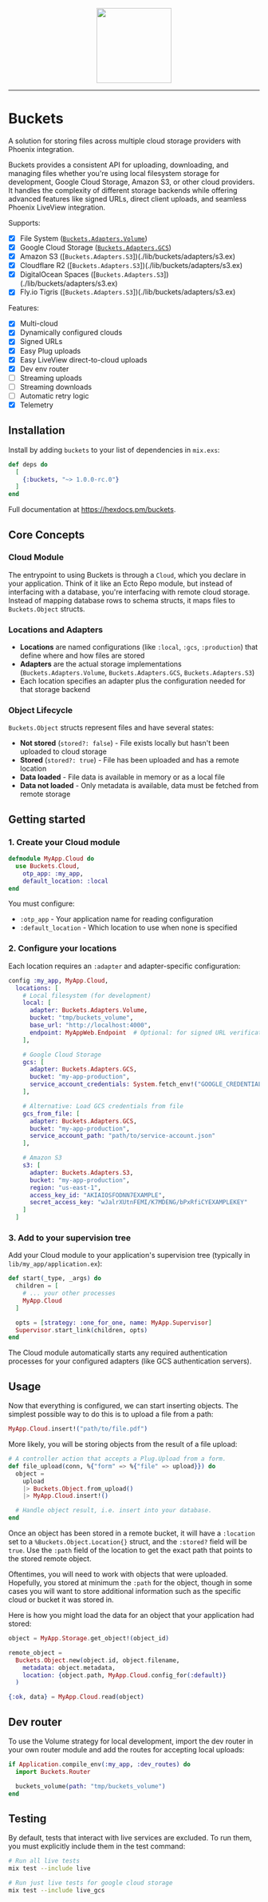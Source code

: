 <p align="center">
  <img src="priv/logo.png" height="150" />
</p>

---

# Buckets

A solution for storing files across multiple cloud storage providers with Phoenix integration.

Buckets provides a consistent API for uploading, downloading, and managing files whether you're using local filesystem storage for development, Google Cloud Storage, Amazon S3, or other cloud providers. It handles the complexity of different storage backends while offering advanced features like signed URLs, direct client uploads, and seamless Phoenix LiveView integration.

Supports:

- [x] File System ([`Buckets.Adapters.Volume`](./lib/buckets/adapters/volume.ex))
- [x] Google Cloud Storage ([`Buckets.Adapters.GCS`](./lib/buckets/adapters/gcs.ex))
- [x] Amazon S3 ([`Buckets.Adapters.S3`])(./lib/buckets/adapters/s3.ex)
- [x] Cloudflare R2 ([`Buckets.Adapters.S3`])(./lib/buckets/adapters/s3.ex)
- [x] DigitalOcean Spaces ([`Buckets.Adapters.S3`])(./lib/buckets/adapters/s3.ex)
- [x] Fly.io Tigris ([`Buckets.Adapters.S3`])(./lib/buckets/adapters/s3.ex)

Features:

- [x] Multi-cloud
- [x] Dynamically configured clouds
- [x] Signed URLs
- [x] Easy Plug uploads
- [x] Easy LiveView direct-to-cloud uploads
- [x] Dev env router
- [ ] Streaming uploads
- [ ] Streaming downloads
- [ ] Automatic retry logic
- [x] Telemetry

## Installation

Install by adding `buckets` to your list of dependencies in `mix.exs`:

```elixir
def deps do
  [
    {:buckets, "~> 1.0.0-rc.0"}
  ]
end
```

Full documentation at <https://hexdocs.pm/buckets>.

## Core Concepts

### Cloud Module

The entrypoint to using Buckets is through a `Cloud`, which you declare in your application. Think of it like an Ecto Repo module, but instead of interfacing with a database, you're interfacing with remote cloud storage. Instead of mapping database rows to schema structs, it maps files to `Buckets.Object` structs.

### Locations and Adapters

- **Locations** are named configurations (like `:local`, `:gcs`, `:production`) that define where and how files are stored
- **Adapters** are the actual storage implementations (`Buckets.Adapters.Volume`, `Buckets.Adapters.GCS`, `Buckets.Adapters.S3`)
- Each location specifies an adapter plus the configuration needed for that storage backend

### Object Lifecycle

`Buckets.Object` structs represent files and have several states:

- **Not stored** (`stored?: false`) - File exists locally but hasn't been uploaded to cloud storage
- **Stored** (`stored?: true`) - File has been uploaded and has a remote location
- **Data loaded** - File data is available in memory or as a local file
- **Data not loaded** - Only metadata is available, data must be fetched from remote storage

## Getting started

### 1. Create your Cloud module

```elixir
defmodule MyApp.Cloud do
  use Buckets.Cloud,
    otp_app: :my_app,
    default_location: :local
end
```

You must configure:

- `:otp_app` - Your application name for reading configuration
- `:default_location` - Which location to use when none is specified

### 2. Configure your locations

Each location requires an `:adapter` and adapter-specific configuration:

```elixir
config :my_app, MyApp.Cloud,
  locations: [
    # Local filesystem (for development)
    local: [
      adapter: Buckets.Adapters.Volume,
      bucket: "tmp/buckets_volume",
      base_url: "http://localhost:4000",
      endpoint: MyAppWeb.Endpoint  # Optional: for signed URL verification
    ],

    # Google Cloud Storage
    gcs: [
      adapter: Buckets.Adapters.GCS,
      bucket: "my-app-production",
      service_account_credentials: System.fetch_env!("GOOGLE_CREDENTIALS")
    ],

    # Alternative: Load GCS credentials from file
    gcs_from_file: [
      adapter: Buckets.Adapters.GCS,
      bucket: "my-app-production",
      service_account_path: "path/to/service-account.json"
    ],

    # Amazon S3
    s3: [
      adapter: Buckets.Adapters.S3,
      bucket: "my-app-production",
      region: "us-east-1",
      access_key_id: "AKIAIOSFODNN7EXAMPLE",
      secret_access_key: "wJalrXUtnFEMI/K7MDENG/bPxRfiCYEXAMPLEKEY"
    ]
  ]
```

### 3. Add to your supervision tree

Add your Cloud module to your application's supervision tree (typically in `lib/my_app/application.ex`):

```elixir
def start(_type, _args) do
  children = [
    # ... your other processes
    MyApp.Cloud
  ]

  opts = [strategy: :one_for_one, name: MyApp.Supervisor]
  Supervisor.start_link(children, opts)
end
```

The Cloud module automatically starts any required authentication processes for your configured adapters (like GCS authentication servers).

## Usage

Now that everything is configured, we can start inserting objects. The simplest possible
way to do this is to upload a file from a path:

```elixir
MyApp.Cloud.insert!("path/to/file.pdf")
```

More likely, you will be storing objects from the result of a file upload:

```elixir
# A controller action that accepts a Plug.Upload from a form.
def file_upload(conn, %{"form" => %{"file" => upload}}) do
  object =
    upload
    |> Buckets.Object.from_upload()
    |> MyApp.Cloud.insert!()

  # Handle object result, i.e. insert into your database.
end
```

Once an object has been stored in a remote bucket, it will have a `:location` set to a
`%Buckets.Object.Location{}` struct, and the `:stored?` field will be `true`. Use the `:path`
field of the location to get the exact path that points to the stored remote object.

Oftentimes, you will need to work with objects that were uploaded. Hopefully, you stored at
minimum the `:path` for the object, though in some cases you will want to store additional
information such as the specific cloud or bucket it was stored in.

Here is how you might load the data for an object that your application had stored:

```elixir
object = MyApp.Storage.get_object!(object_id)

remote_object =
  Buckets.Object.new(object.id, object.filename,
    metadata: object.metadata,
    location: {object.path, MyApp.Cloud.config_for(:default)}
  )

{:ok, data} = MyApp.Cloud.read(object)
```

## Dev router

To use the Volume strategy for local development, import the dev router in your own router
module and add the routes for accepting local uploads:

```elixir
if Application.compile_env(:my_app, :dev_routes) do
  import Buckets.Router

  buckets_volume(path: "tmp/buckets_volume")
end
```

## Testing

By default, tests that interact with live services are excluded. To run them,
you must explicitly include them in the test command:

```sh
# Run all live tests
mix test --include live

# Run just live tests for google cloud storage
mix test --include live_gcs
```
